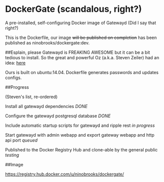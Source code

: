 DockerGate (scandalous, right?)
===============
A pre-installed, self-configuring Docker image of Gatewayd (Did I say that right?)

This is the Dockerfile, our image ~~will be published on completion~~ has been published as ninobrooks/dockergate:dev.

##Esplain, please
Gatewayd is FREAKING AWESOME but it can be a bit tedious to install. So the great and powerful Oz (a.k.a. Steven Zeiler) had an idea:
[here](https://www.bountysource.com/issues/4161110-publish-docker-image-of-fully-configured-gateway)

Ours is built on ubuntu:14.04. Dockerfile generates passwords and updates configs.

##Progress

(Steven's list, re-ordered)

Install all gatewayd dependencies *DONE*

Configure the gatewayd postgresql database *DONE*

Include automatic startup scripts for gatewayd and ripple rest *in progress* 

Start gatewayd with admin webapp and export gateway webapp and http api port *queued*

Published to the Docker Registry Hub and clone-able by the general public *testing*

##Image

https://registry.hub.docker.com/u/ninobrooks/dockergate/
